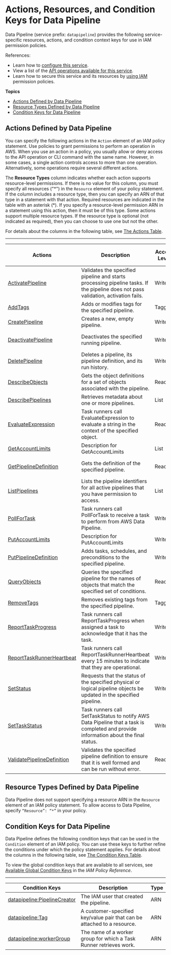 # Actions, Resources, and Condition Keys for Data Pipeline<a name="list_datapipeline"></a>

Data Pipeline \(service prefix: `datapipeline`\) provides the following service\-specific resources, actions, and condition context keys for use in IAM permission policies\.

References:
+ Learn how to [configure this service](https://docs.aws.amazon.com/datapipeline/latest/DeveloperGuide/)\.
+ View a list of the [API operations available for this service](https://docs.aws.amazon.com/datapipeline/latest/APIReference/)\.
+ Learn how to secure this service and its resources by [using IAM](https://docs.aws.amazon.com/datapipeline/latest/DeveloperGuide/dp-control-access.html) permission policies\.

**Topics**
+ [Actions Defined by Data Pipeline](#datapipeline-actions-as-permissions)
+ [Resource Types Defined by Data Pipeline](#datapipeline-resources-for-iam-policies)
+ [Condition Keys for Data Pipeline](#datapipeline-policy-keys)

## Actions Defined by Data Pipeline<a name="datapipeline-actions-as-permissions"></a>

You can specify the following actions in the `Action` element of an IAM policy statement\. Use policies to grant permissions to perform an operation in AWS\. When you use an action in a policy, you usually allow or deny access to the API operation or CLI command with the same name\. However, in some cases, a single action controls access to more than one operation\. Alternatively, some operations require several different actions\.

The **Resource Types** column indicates whether each action supports resource\-level permissions\. If there is no value for this column, you must specify all resources \("\*"\) in the `Resource` element of your policy statement\. If the column includes a resource type, then you can specify an ARN of that type in a statement with that action\. Required resources are indicated in the table with an asterisk \(\*\)\. If you specify a resource\-level permission ARN in a statement using this action, then it must be of this type\. Some actions support multiple resource types\. If the resource type is optional \(not indicated as required\), then you can choose to use one but not the other\.

For details about the columns in the following table, see [The Actions Table](reference_policies_actions-resources-contextkeys.md#actions_table)\.


****  

| Actions | Description | Access Level | Resource Types \(\*required\) | Condition Keys | Dependent Actions | 
| --- | --- | --- | --- | --- | --- | 
|   [ ActivatePipeline ](https://docs.aws.amazon.com/datapipeline/latest/APIReference/API_ActivatePipeline.html)  | Validates the specified pipeline and starts processing pipeline tasks\. If the pipeline does not pass validation, activation fails\. | Write |  |   [ datapipeline:PipelineCreator ](#datapipeline-datapipeline_PipelineCreator)   [ datapipeline:Tag ](#datapipeline-datapipeline_Tag)   [ datapipeline:workerGroup ](#datapipeline-datapipeline_workerGroup)   |  | 
|   [ AddTags ](https://docs.aws.amazon.com/datapipeline/latest/APIReference/API_AddTags.html)  | Adds or modifies tags for the specified pipeline\. | Tagging |  |   [ datapipeline:PipelineCreator ](#datapipeline-datapipeline_PipelineCreator)   [ datapipeline:Tag ](#datapipeline-datapipeline_Tag)   |  | 
|   [ CreatePipeline ](https://docs.aws.amazon.com/datapipeline/latest/APIReference/API_CreatePipeline.html)  | Creates a new, empty pipeline\. | Write |  |   [ datapipeline:Tag ](#datapipeline-datapipeline_Tag)   |  | 
|   [ DeactivatePipeline ](https://docs.aws.amazon.com/datapipeline/latest/APIReference/API_DeactivatePipeline.html)  | Deactivates the specified running pipeline\. | Write |  |   [ datapipeline:PipelineCreator ](#datapipeline-datapipeline_PipelineCreator)   [ datapipeline:Tag ](#datapipeline-datapipeline_Tag)   [ datapipeline:workerGroup ](#datapipeline-datapipeline_workerGroup)   |  | 
|   [ DeletePipeline ](https://docs.aws.amazon.com/datapipeline/latest/APIReference/API_DeletePipeline.html)  | Deletes a pipeline, its pipeline definition, and its run history\. | Write |  |   [ datapipeline:PipelineCreator ](#datapipeline-datapipeline_PipelineCreator)   [ datapipeline:Tag ](#datapipeline-datapipeline_Tag)   |  | 
|   [ DescribeObjects ](https://docs.aws.amazon.com/datapipeline/latest/APIReference/API_DescribeObjects.html)  | Gets the object definitions for a set of objects associated with the pipeline\. | Read |  |   [ datapipeline:PipelineCreator ](#datapipeline-datapipeline_PipelineCreator)   [ datapipeline:Tag ](#datapipeline-datapipeline_Tag)   |  | 
|   [ DescribePipelines ](https://docs.aws.amazon.com/datapipeline/latest/APIReference/API_DescribePipelines.html)  | Retrieves metadata about one or more pipelines\. | List |  |   [ datapipeline:PipelineCreator ](#datapipeline-datapipeline_PipelineCreator)   [ datapipeline:Tag ](#datapipeline-datapipeline_Tag)   |  | 
|   [ EvaluateExpression ](https://docs.aws.amazon.com/datapipeline/latest/APIReference/API_EvaluateExpression.html)  | Task runners call EvaluateExpression to evaluate a string in the context of the specified object\. | Read |  |   [ datapipeline:PipelineCreator ](#datapipeline-datapipeline_PipelineCreator)   [ datapipeline:Tag ](#datapipeline-datapipeline_Tag)   |  | 
|   [ GetAccountLimits ](https://docs.aws.amazon.com/datapipeline/latest/APIReference/API_GetAccountLimits.html)  | Description for GetAccountLimits | List |  |  |  | 
|   [ GetPipelineDefinition ](https://docs.aws.amazon.com/datapipeline/latest/APIReference/API_GetPipelineDefinition.html)  | Gets the definition of the specified pipeline\. | Read |  |   [ datapipeline:PipelineCreator ](#datapipeline-datapipeline_PipelineCreator)   [ datapipeline:Tag ](#datapipeline-datapipeline_Tag)   [ datapipeline:workerGroup ](#datapipeline-datapipeline_workerGroup)   |  | 
|   [ ListPipelines ](https://docs.aws.amazon.com/datapipeline/latest/APIReference/API_ListPipelines.html)  | Lists the pipeline identifiers for all active pipelines that you have permission to access\. | List |  |  |  | 
|   [ PollForTask ](https://docs.aws.amazon.com/datapipeline/latest/APIReference/API_PollForTask.html)  | Task runners call PollForTask to receive a task to perform from AWS Data Pipeline\. | Write |  |   [ datapipeline:workerGroup ](#datapipeline-datapipeline_workerGroup)   |  | 
|   [ PutAccountLimits ](https://docs.aws.amazon.com/datapipeline/latest/APIReference/API_PutAccountLimits.html)  | Description for PutAccountLimits | Write |  |  |  | 
|   [ PutPipelineDefinition ](https://docs.aws.amazon.com/datapipeline/latest/APIReference/API_PutPipelineDefinition.html)  | Adds tasks, schedules, and preconditions to the specified pipeline\. | Write |  |   [ datapipeline:PipelineCreator ](#datapipeline-datapipeline_PipelineCreator)   [ datapipeline:Tag ](#datapipeline-datapipeline_Tag)   [ datapipeline:workerGroup ](#datapipeline-datapipeline_workerGroup)   |  | 
|   [ QueryObjects ](https://docs.aws.amazon.com/datapipeline/latest/APIReference/API_QueryObjects.html)  | Queries the specified pipeline for the names of objects that match the specified set of conditions\. | Read |  |   [ datapipeline:PipelineCreator ](#datapipeline-datapipeline_PipelineCreator)   [ datapipeline:Tag ](#datapipeline-datapipeline_Tag)   |  | 
|   [ RemoveTags ](https://docs.aws.amazon.com/datapipeline/latest/APIReference/API_RemoveTags.html)  | Removes existing tags from the specified pipeline\. | Tagging |  |   [ datapipeline:PipelineCreator ](#datapipeline-datapipeline_PipelineCreator)   [ datapipeline:Tag ](#datapipeline-datapipeline_Tag)   |  | 
|   [ ReportTaskProgress ](https://docs.aws.amazon.com/datapipeline/latest/APIReference/API_ReportTaskProgress.html)  | Task runners call ReportTaskProgress when assigned a task to acknowledge that it has the task\. | Write |  |  |  | 
|   [ ReportTaskRunnerHeartbeat ](https://docs.aws.amazon.com/datapipeline/latest/APIReference/API_ReportTaskRunnerHeartbeat.html)  | Task runners call ReportTaskRunnerHeartbeat every 15 minutes to indicate that they are operational\. | Write |  |  |  | 
|   [ SetStatus ](https://docs.aws.amazon.com/datapipeline/latest/APIReference/API_SetStatus.html)  | Requests that the status of the specified physical or logical pipeline objects be updated in the specified pipeline\. | Write |  |   [ datapipeline:PipelineCreator ](#datapipeline-datapipeline_PipelineCreator)   [ datapipeline:Tag ](#datapipeline-datapipeline_Tag)   |  | 
|   [ SetTaskStatus ](https://docs.aws.amazon.com/datapipeline/latest/APIReference/API_SetTaskStatus.html)  | Task runners call SetTaskStatus to notify AWS Data Pipeline that a task is completed and provide information about the final status\. | Write |  |  |  | 
|   [ ValidatePipelineDefinition ](https://docs.aws.amazon.com/datapipeline/latest/APIReference/API_ValidatePipelineDefinition.html)  | Validates the specified pipeline definition to ensure that it is well formed and can be run without error\. | Read |  |   [ datapipeline:PipelineCreator ](#datapipeline-datapipeline_PipelineCreator)   [ datapipeline:Tag ](#datapipeline-datapipeline_Tag)   [ datapipeline:workerGroup ](#datapipeline-datapipeline_workerGroup)   |  | 

## Resource Types Defined by Data Pipeline<a name="datapipeline-resources-for-iam-policies"></a>

Data Pipeline does not support specifying a resource ARN in the `Resource` element of an IAM policy statement\. To allow access to Data Pipeline, specify `“Resource”: “*”` in your policy\.

## Condition Keys for Data Pipeline<a name="datapipeline-policy-keys"></a>

Data Pipeline defines the following condition keys that can be used in the `Condition` element of an IAM policy\. You can use these keys to further refine the conditions under which the policy statement applies\. For details about the columns in the following table, see [The Condition Keys Table](reference_policies_actions-resources-contextkeys.md#context_keys_table)\.

To view the global condition keys that are available to all services, see [Available Global Condition Keys](reference_policies_condition-keys.html#AvailableKeys) in the *IAM Policy Reference*\.


****  

| Condition Keys | Description | Type | 
| --- | --- | --- | 
|   [ datapipeline:PipelineCreator ](https://docs.aws.amazon.com/datapipeline/latest/DeveloperGuide/dp-example-tag-policies.html#ex3)  | The IAM user that created the pipeline\. | ARN | 
|   [ datapipeline:Tag ](https://docs.aws.amazon.com/datapipeline/latest/DeveloperGuide/dp-iam-resourcebased-access.html#dp-control-access-tags)  | A customer\-specified key/value pair that can be attached to a resource\. | ARN | 
|   [ datapipeline:workerGroup ](https://docs.aws.amazon.com/datapipeline/latest/DeveloperGuide/dp-iam-resourcebased-access.html#dp-control-access-workergroup)  | The name of a worker group for which a Task Runner retrieves work\. | ARN | 